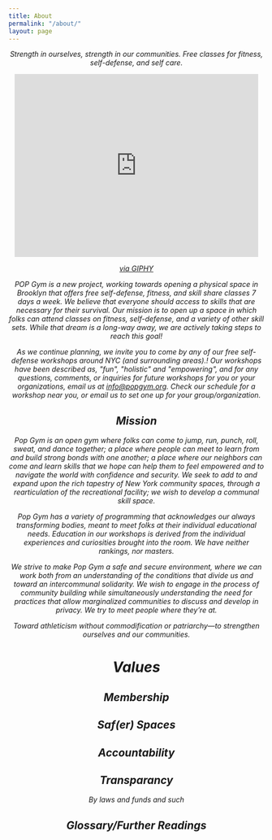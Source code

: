 ```yaml
---
title: About
permalink: "/about/"
layout: page
---
```


<i><center>Strength in ourselves, strength in our communities. Free classes for fitness, self-defense, and self care.

<iframe src="https://giphy.com/embed/EXZMebpgAtrmE" width="480" height="360" frameBorder="0" class="giphy-embed" allowFullScreen></iframe><p><a href="https://giphy.com/gifs/EXZMebpgAtrmE">via GIPHY</a></p>

POP Gym is a new project, working towards opening a physical space in Brooklyn that offers free self-defense, fitness, and skill share classes 7 days a week. We believe that everyone should access to skills that are necessary for their survival. Our mission is to open up a space in which folks can attend classes on fitness, self-defense, and a variety of other skill sets. While that dream is a long-way away, we are actively taking steps to reach this goal!

As we continue planning, we invite you to come by any of our free self-defense workshops around NYC (and surrounding areas).! Our workshops have been described as, "fun", "holistic" and "empowering", and for any questions, comments, or inquiries for future workshops for you or your organizations, email us at [info@popgym.org](mailto:info@popgym.org). Check our schedule for a workshop near you, or email us to set one up for your group/organization.

## Mission

Pop Gym is an open gym where folks can come to jump, run, punch, roll, sweat, and dance together; a place where people can meet to learn from and build strong bonds with one another; a place where our neighbors can come and learn skills that we hope can help them to feel empowered and to navigate the world with confidence and security. We seek to add to and expand upon the rich tapestry of New York community spaces, through a rearticulation of the recreational facility; we wish to develop a communal skill space. 

Pop Gym has a variety of programming that acknowledges our always transforming bodies, meant to meet folks at their individual educational needs.  Education in our workshops is derived from the individual experiences and curiosities brought into the room. We have neither rankings, nor masters.

We strive to make Pop Gym a safe and secure environment, where we can work both from an understanding of the conditions that divide us and toward an intercommunal solidarity. We wish to engage in the process of community building while simultaneously understanding the need for practices that allow marginalized communities to discuss and develop in privacy. We try to meet people where they’re at.
 
Toward athleticism without commodification or patriarchy—to strengthen ourselves and our communities.

# Values

## Membership

## Saf(er) Spaces

## Accountability

## Transparancy
By laws and funds and such

## Glossary/Further Readings
